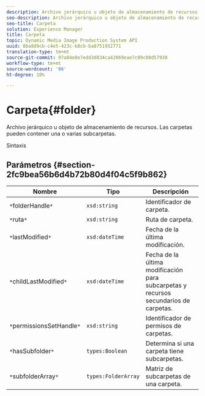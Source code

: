 ```yaml
---
description: Archivo jerárquico u objeto de almacenamiento de recursos. Las carpetas pueden contener una o varias subcarpetas.
seo-description: Archivo jerárquico u objeto de almacenamiento de recursos. Las carpetas pueden contener una o varias subcarpetas.
seo-title: Carpeta
solution: Experience Manager
title: Carpeta
topic: Dynamic Media Image Production System API
uuid: 8ba8d9cb-c4e5-423c-b8cb-ba8751952771
translation-type: tm+mt
source-git-commit: 97a84e8e7edd3d834ca42069eae7c09c00d57938
workflow-type: tm+mt
source-wordcount: '86'
ht-degree: 10%

---
```



# Carpeta{#folder}

Archivo jerárquico u objeto de almacenamiento de recursos. Las carpetas pueden contener una o varias subcarpetas.

Sintaxis

## Parámetros {#section-2fc9bea56b6d4b72b80d4f04c5f9b862}

| Nombre | Tipo | Descripción |
|---|---|---|
| `*`folderHandle`*` | `xsd:string` | Identificador de carpeta. |
| `*`ruta`*` | `xsd:string` | Ruta de carpeta. |
| `*`lastModified`*` | `xsd:dateTime` | Fecha de la última modificación. |
| `*`childLastModified`*` | `xsd:dateTime` | Fecha de la última modificación para subcarpetas y recursos secundarios de carpetas. |
| `*`permissionsSetHandle`*` | `xsd:string` | Identificador de permisos de carpetas. |
| `*`hasSubfolder`*` | `types:Boolean` | Determina si una carpeta tiene subcarpetas. |
| `*`subfolderArray`*` | `types:FolderArray` | Matriz de subcarpetas de una carpeta. |

